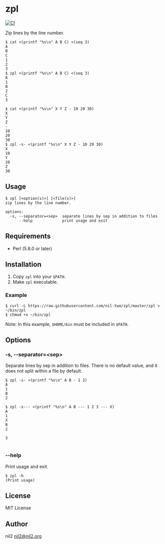 zpl
===

[![CI](https://github.com/nil-two/zpl/actions/workflows/test.yml/badge.svg)](https://github.com/nil-two/zpl/actions/workflows/test.yml)

Zip lines by the line number.

```
$ cat <(printf "%s\n" A B C) <(seq 3)
A
B
C
1
2
3
$ zpl <(printf "%s\n" A B C) <(seq 3)
A
1
B
2
C
3

$ cat <(printf "%s\n" X Y Z - 10 20 30)
X
Y
Z
-
10
20
30
$ zpl -s- <(printf "%s\n" X Y Z - 10 20 30)
X
10
Y
20
Z
30
```

Usage
-----

```
$ zpl [<option(s)>] [<file(s)>]
zip lines by the line number.

options:
  -s, --separator=<sep>  separate lines by sep in addition to files
      --help             print usage and exit
```

Requirements
------------

- Perl (5.8.0 or later)

Installation
------------

1. Copy `zpl` into your `$PATH`.
2. Make `zpl` executable.

### Example

```
$ curl -L https://raw.githubusercontent.com/nil-two/zpl/master/zpl > ~/bin/zpl
$ chmod +x ~/bin/zpl
```

Note: In this example, `$HOME/bin` must be included in `$PATH`.

Options
-------

### -s, --separator=\<sep\>

Separate lines by sep in addition to files.
There is no default value, and it does not split within a file by default.

```
$ zpl -s- <(printf "%s\n" A B - 1 2)
A
1
B
2

$ zpl -s--- <(printf "%s\n" A B --- 1 2 3 --- X)
A
1
X
B
2

3


```

### --help

Print usage and exit.

```
$ zpl -h
(Print usage)
```

License
-------

MIT License

Author
------

nil2 <nil2@nil2.org>
